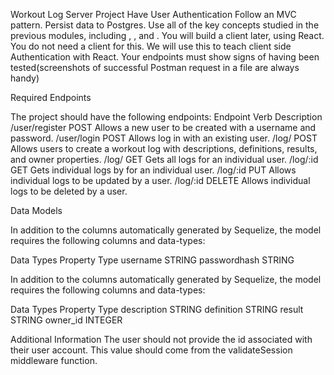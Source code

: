 Workout Log Server Project
Have User Authentication
Follow an MVC pattern.
Persist data to Postgres.
Use all of the key concepts studied in the previous modules, including , , and .
You will build a client later, using React. You do not need a client for this. We will use this to teach client side Authentication with React.
Your endpoints must show signs of having been tested(screenshots of successful Postman request in a  file are always handy)
 

Required Endpoints
 

The project should have the following endpoints:
Endpoint	Verb	Description
/user/register	POST	Allows a new user to be created with a username and password.
/user/login	POST	Allows log in with an existing user.
/log/	POST	Allows users to create a workout log with descriptions, definitions, results, and owner properties.
/log/	GET	Gets all logs for an individual user.
/log/:id	GET	Gets individual logs by  for an individual user.
/log/:id	PUT	Allows individual logs to be updated by a user.
/log/:id	DELETE	Allows individual logs to be deleted by a user.
 

Data Models

In addition to the columns automatically generated by Sequelize, the  model requires the following columns and data-types:

Data Types
Property	Type
username	STRING
passwordhash	STRING
 


In addition to the columns automatically generated by Sequelize, the  model requires the following columns and data-types:

Data Types
Property	Type
description	STRING
definition	STRING
result	STRING
owner_id	INTEGER
 

Additional Information
The user should not provide the id associated with their user account. This value should come from the validateSession middleware function. 